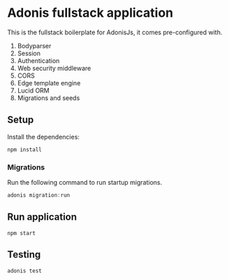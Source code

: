 # Adonis fullstack application

This is the fullstack boilerplate for AdonisJs, it comes pre-configured with.

1. Bodyparser
2. Session
3. Authentication
4. Web security middleware
5. CORS
6. Edge template engine
7. Lucid ORM
8. Migrations and seeds

## Setup

Install the dependencies:

    npm install


### Migrations

Run the following command to run startup migrations.

```js
adonis migration:run
```

## Run application 
    
    npm start
    
## Testing 

    adonis test
